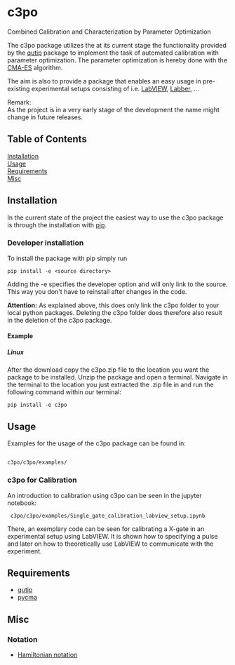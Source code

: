 # c3po
Combined Calibration and Characterization by Parameter Optimization

The c3po package utilizes the at its current stage the functionality provided
by the [qutip](http://qutip.org/) package to implement the task of automated
calibration with parameter optimization. The parameter optimization is hereby
done with the [CMA-ES](http://www.cmap.polytechnique.fr/~nikolaus.hansen/)
algorithm.  

The aim is also to provide a package that enables an easy usage in
pre-existing experimental setups consisting of i.e.
[LabVIEW](https://www.ni.com/en-us/shop/labview.html),
[Labber](https://labber.org/), ...

Remark:  
As the project is in a very early stage of the development the name might
change in future releases.

## Table of Contents
[Installation](#installation)  
[Usage](#usage)  
[Requirements](#requirements)  
[Misc](#misc)  

<a name="installation"><a/>
## Installation
In the current state of the project the easiest way to use the c3po package is
through the installation with [pip](https://pypi.org/project/pip/).

### Developer installation
To install the package with pip simply run
```
pip install -e <source directory>
```
Adding the -e specifies the developer option and will only link to the source.
This way you don't have to reinstall after changes in the code.

**Attention:** As explained above, this does only link the c3po folder to your
local python packages. Deleting the c3po folder does therefore also result in
the deletion of the c3po package.
#### Example
##### Linux
After the download copy the c3po.zip file to the location you want the package
to be installed. Unzip the package and open a terminal. Navigate in the
terminal to the location you just extracted the .zip file in and run the
following command within our terminal:
```
pip install -e c3po
```
<a name="usage"><a/>
## Usage
Examples for the usage of the c3po package can be found in:
```

c3po/c3po/examples/

```
### c3po for Calibration
An introduction to calibration using c3po can be seen in the jupyter notebook:
```
 c3po/c3po/examples/Single_gate_calibration_labview_setup.ipynb
```
There, an exemplary code can be seen for calibrating a X-gate in an experimental
setup using LabVIEW. It is shown how to specifying a pulse and later on how to
theoretically use LabVIEW to communicate with the experiment.


<a name="requirements"><a/>
## Requirements
- [qutip](http://qutip.org/)
- [pycma](https://github.com/CMA-ES/pycma)

<a name="misc"><a/>
## Misc
### Notation
- [Hamiltonian notation](http://qutip.org/docs/latest/guide/dynamics/dynamics-time.html)
